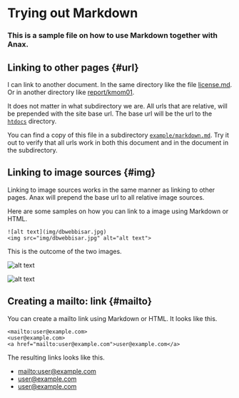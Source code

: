 Trying out Markdown
=================================
### This is a sample file on how to use Markdown together with Anax.



Linking to other pages {#url}
---------------------------------

I can link to another document. In the same directory like the file [license.md](license). Or in another directory like [report/kmom01](report/kmom01).

It does not matter in what subdirectory we are. All urls that are relative, will be prepended with the site base url. The base url will be the url to the [`htdocs`]() directory.

You can find a copy of this file in a subdirectory [`example/markdown.md`](example/markdown). Try it out to verify that all urls work in both this document and in the document in the subdirectory.



Linking to image sources {#img}
---------------------------------

Linking to image sources works in the same manner as linking to other pages. Anax will prepend the base url to all relative image sources.

Here are some samples on how you can link to a image using Markdown or HTML.

```text
![alt text](img/dbwebbisar.jpg)
<img src="img/dbwebbisar.jpg" alt="alt text">
```

This is the outcome of the two images.

![alt text](img/dbwebbisar.jpg)

<img src="img/dbwebbisar.jpg" alt="alt text">



Creating a mailto: link {#mailto}
---------------------------------

You can create a mailto link using Markdown or HTML. It looks like this.

```text
<mailto:user@example.com>
<user@example.com>
<a href="mailto:user@example.com">user@example.com</a>
```

The resulting links looks like this.

* <mailto:user@example.com>
* <user@example.com>
* <a href="mailto:user@example.com">user@example.com</a>
